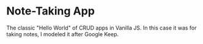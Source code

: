 # Note-Taking App

The classic "Hello World" of CRUD apps in Vanilla JS. In this case it was for taking notes, I modeled it after Google Keep.
